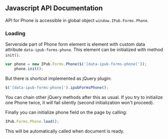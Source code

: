 ## Javascript API Documentation

API for Phone is accessible in global object `window.IPub.Forms.Phone`.

### Loading

Serverside part of Phone form element is element with custom data attribute `data-ipub-forms-phone`. This element can be initialized with method `init()`.

```js
var phone = new IPub.Forms.Phone($('[data-ipub-forms-phone]'));
    phone.init();
```

But there is shortcut implemented as jQuery plugin:

```js
$('[data-ipub-forms-phone]').ipubFormsPhone();
```

You can chain other jQuery methods after this as usual. If you try to initialize one Phone twice, it will fail silently (second initialization won't proceed).

Finally you can initialize phone field on the page by calling:

```js
IPub.Forms.Phone.load();
```

This will be automatically called when document is ready.
